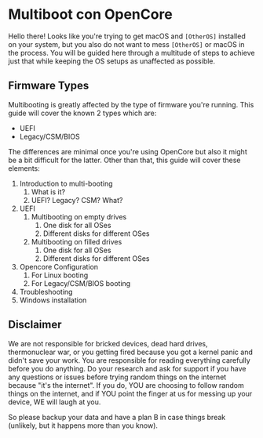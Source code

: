 # Multiboot con OpenCore

Hello there! Looks like you're trying to get macOS and `[OtherOS]` installed on your system, but you also do not want to mess `[OtherOS]` or macOS in the process. You will be guided here through a multitude of steps to achieve just that while keeping the OS setups as unaffected as possible.

## Firmware Types

Multibooting is greatly affected by the type of firmware you're running. This guide will cover the known 2 types which are:

- UEFI
- Legacy/CSM/BIOS

The differences are minimal once you're using OpenCore but also it might be a bit difficult for the latter. Other than that, this guide will cover these elements:

1. Introduction to multi-booting
   1. What is it?
   2. UEFI? Legacy? CSM? What?
2. UEFI
   1. Multibooting on empty drives
      1. One disk for all OSes
      2. Different disks for different OSes
   2. Multibooting on filled drives
      1. One disk for all OSes
      2. Different disks for different OSes
3. Opencore Configuration
   1. For Linux booting
   2. For Legacy/CSM/BIOS booting
4. Troubleshooting
5. Windows installation

## Disclaimer

We are not responsible for bricked devices, dead hard drives, thermonuclear war, or you getting fired because you got a kernel panic and didn't save your work. You are responsible for reading everything carefully before you do anything. Do your research and ask for support if you have any questions or issues before trying random things on the internet because "it's the internet". If you do, YOU are choosing to follow random things on the internet, and if YOU point the finger at us for messing up your device, WE will laugh at you.

So please backup your data and have a plan B in case things break (unlikely, but it happens more than you know).
